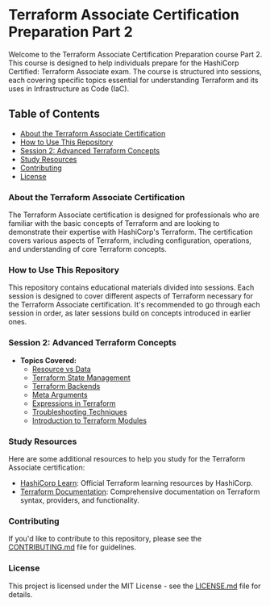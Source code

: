 # Terraform Associate Certification Preparation Part 2

Welcome to the Terraform Associate Certification Preparation course Part 2. This course is designed to help individuals prepare for the HashiCorp Certified: Terraform Associate exam. The course is structured into sessions, each covering specific topics essential for understanding Terraform and its uses in Infrastructure as Code (IaC).

## Table of Contents

- [About the Terraform Associate Certification](#about-the-terraform-associate-certification)
- [How to Use This Repository](#how-to-use-this-repository)
- [Session 2: Advanced Terraform Concepts](#session-2-advanced-terraform-concepts)
- [Study Resources](#study-resources)
- [Contributing](#contributing)
- [License](#license)

### About the Terraform Associate Certification

The Terraform Associate certification is designed for professionals who are familiar with the basic concepts of Terraform and are looking to demonstrate their expertise with HashiCorp's Terraform. The certification covers various aspects of Terraform, including configuration, operations, and understanding of core Terraform concepts.

### How to Use This Repository

This repository contains educational materials divided into sessions. Each session is designed to cover different aspects of Terraform necessary for the Terraform Associate certification. It's recommended to go through each session in order, as later sessions build on concepts introduced in earlier ones.

### Session 2: Advanced Terraform Concepts

- **Topics Covered:**
  - [Resource vs Data](./resource_vs_data)
  - [Terraform State Management](./terraform_state)
  - [Terraform Backends](./terraform_backends)
  - [Meta Arguments](./meta_arguments)
  - [Expressions in Terraform](./expressions)
  - [Troubleshooting Techniques](#troubleshooting-techniques)
  - [Introduction to Terraform Modules](./terraform-modules)

### Study Resources

Here are some additional resources to help you study for the Terraform Associate certification:

- [HashiCorp Learn](https://learn.hashicorp.com/terraform): Official Terraform learning resources by HashiCorp.
- [Terraform Documentation](https://www.terraform.io/docs): Comprehensive documentation on Terraform syntax, providers, and functionality.

### Contributing

If you'd like to contribute to this repository, please see the [CONTRIBUTING.md](CONTRIBUTING.md) file for guidelines.

### License

This project is licensed under the MIT License - see the [LICENSE.md](LICENSE.md) file for details.
